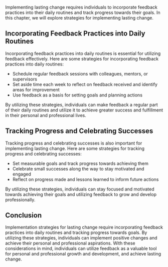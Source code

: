 
Implementing lasting change requires individuals to incorporate feedback practices into their daily routines and track progress towards their goals. In this chapter, we will explore strategies for implementing lasting change.

Incorporating Feedback Practices into Daily Routines
----------------------------------------------------

Incorporating feedback practices into daily routines is essential for utilizing feedback effectively. Here are some strategies for incorporating feedback practices into daily routines:

* Schedule regular feedback sessions with colleagues, mentors, or supervisors
* Set aside time each week to reflect on feedback received and identify areas for improvement
* Use feedback as a basis for setting goals and planning actions

By utilizing these strategies, individuals can make feedback a regular part of their daily routines and utilize it to achieve greater success and fulfillment in their personal and professional lives.

Tracking Progress and Celebrating Successes
-------------------------------------------

Tracking progress and celebrating successes is also important for implementing lasting change. Here are some strategies for tracking progress and celebrating successes:

* Set measurable goals and track progress towards achieving them
* Celebrate small successes along the way to stay motivated and engaged
* Reflect on progress made and lessons learned to inform future actions

By utilizing these strategies, individuals can stay focused and motivated towards achieving their goals and utilizing feedback to grow and develop professionally.

Conclusion
----------

Implementation strategies for lasting change require incorporating feedback practices into daily routines and tracking progress towards goals. By utilizing these strategies, individuals can implement positive changes and achieve their personal and professional aspirations. With these considerations in mind, individuals can utilize feedback as a valuable tool for personal and professional growth and development, and achieve lasting change.
